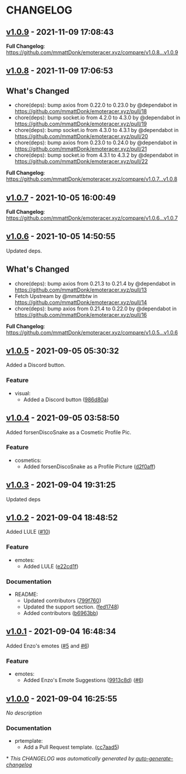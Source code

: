 # CHANGELOG

## [v1.0.9](https://github.com/mmattDonk/emoteracer.xyz/releases/tag/v1.0.9) - 2021-11-09 17:08:43

**Full Changelog**: https://github.com/mmattDonk/emoteracer.xyz/compare/v1.0.8...v1.0.9

## [v1.0.8](https://github.com/mmattDonk/emoteracer.xyz/releases/tag/v1.0.8) - 2021-11-09 17:06:53

## What's Changed
* chore(deps): bump axios from 0.22.0 to 0.23.0 by @dependabot in https://github.com/mmattDonk/emoteracer.xyz/pull/18
* chore(deps): bump socket.io from 4.2.0 to 4.3.0 by @dependabot in https://github.com/mmattDonk/emoteracer.xyz/pull/19
* chore(deps): bump socket.io from 4.3.0 to 4.3.1 by @dependabot in https://github.com/mmattDonk/emoteracer.xyz/pull/20
* chore(deps): bump axios from 0.23.0 to 0.24.0 by @dependabot in https://github.com/mmattDonk/emoteracer.xyz/pull/21
* chore(deps): bump socket.io from 4.3.1 to 4.3.2 by @dependabot in https://github.com/mmattDonk/emoteracer.xyz/pull/22


**Full Changelog**: https://github.com/mmattDonk/emoteracer.xyz/compare/v1.0.7...v1.0.8

## [v1.0.7](https://github.com/mmattDonk/emoteracer.xyz/releases/tag/v1.0.7) - 2021-10-05 16:00:49

**Full Changelog**: https://github.com/mmattDonk/emoteracer.xyz/compare/v1.0.6...v1.0.7

## [v1.0.6](https://github.com/mmattDonk/emoteracer.xyz/releases/tag/v1.0.6) - 2021-10-05 14:50:55

Updated deps.
## What's Changed
* chore(deps): bump axios from 0.21.3 to 0.21.4 by @dependabot in https://github.com/mmattDonk/emoteracer.xyz/pull/13
* Fetch Upstream by @mmattbtw in https://github.com/mmattDonk/emoteracer.xyz/pull/14
* chore(deps): bump axios from 0.21.4 to 0.22.0 by @dependabot in https://github.com/mmattDonk/emoteracer.xyz/pull/16


**Full Changelog**: https://github.com/mmattDonk/emoteracer.xyz/compare/v1.0.5...v1.0.6

## [v1.0.5](https://github.com/mmattDonk/emoteracer.xyz/releases/tag/v1.0.5) - 2021-09-05 05:30:32

Added a Discord button.

### Feature

- visual:
  - Added a Discord button ([986d80a](https://github.com/mmattDonk/emoteracer.xyz/commit/986d80aa2349660211eb33a4b956c73fcec727ea))

## [v1.0.4](https://github.com/mmattDonk/emoteracer.xyz/releases/tag/v1.0.4) - 2021-09-05 03:58:50

Added forsenDiscoSnake as a Cosmetic Profile Pic.

### Feature

- cosmetics:
  - Added forsenDiscoSnake as a Profile Picture ([d2f0aff](https://github.com/mmattDonk/emoteracer.xyz/commit/d2f0aff2a69ff2fefb2d27fe79e2b70ff406dc20))

## [v1.0.3](https://github.com/mmattDonk/emoteracer.xyz/releases/tag/v1.0.3) - 2021-09-04 19:31:25

Updated deps

## [v1.0.2](https://github.com/mmattDonk/emoteracer.xyz/releases/tag/v1.0.2) - 2021-09-04 18:48:52

Added LULE ([#10](https://github.com/mmattbtw/emoteracer.xyz/issues/10))

### Feature

- emotes:
  - Added LULE ([e22cd1f](https://github.com/mmattDonk/emoteracer.xyz/commit/e22cd1f79e722cc29b1fe0f139428ebccf4cecee))

### Documentation

- README:
  - Updated contributors ([799f760](https://github.com/mmattDonk/emoteracer.xyz/commit/799f76042c88a4a3a9c1598c72d8c03b6ac6aaf4))
  - Updated the support section. ([fed1748](https://github.com/mmattDonk/emoteracer.xyz/commit/fed1748f4cbaf44f6d2a553c9b8bf3c146b29321))
  - Added contributors ([b6963bb](https://github.com/mmattDonk/emoteracer.xyz/commit/b6963bb4200231445ec2239c9a7fb0fe88239574))

## [v1.0.1](https://github.com/mmattDonk/emoteracer.xyz/releases/tag/v1.0.1) - 2021-09-04 16:48:34

Added Enzo's emotes ([#5](https://github.com/mmattbtw/emoteracer.xyz/issues/5) and [#6](https://github.com/mmattbtw/emoteracer.xyz/pull/6))

### Feature

- emotes:
  - Added Enzo's Emote Suggestions ([9913c8d](https://github.com/mmattDonk/emoteracer.xyz/commit/9913c8d512c8e6f78fdba0e428e0399a5105739b)) ([#6](https://github.com/mmattDonk/emoteracer.xyz/pull/6))

## [v1.0.0](https://github.com/mmattDonk/emoteracer.xyz/releases/tag/v1.0.0) - 2021-09-04 16:25:55

*No description*

### Documentation

- prtemplate:
  - Add a Pull Request template. ([cc7aad5](https://github.com/mmattDonk/emoteracer.xyz/commit/cc7aad5fde50819b4f780d7c487f13b9347a0d06))

\* *This CHANGELOG was automatically generated by [auto-generate-changelog](https://github.com/BobAnkh/auto-generate-changelog)*
